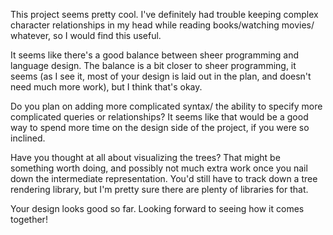 This project seems pretty cool.  I've definitely had trouble keeping complex character relationships in my head while reading books/watching movies/ whatever, so I would find this useful.

It seems like there's a good balance between sheer programming and language design.  The balance is a bit closer to sheer programming, it seems (as I see it, most of your design is laid out in the plan, and doesn't need much more work), but I think that's okay.

Do you plan on adding more complicated syntax/ the ability to specify more complicated queries or relationships? It seems like that would be a good way to spend more time on the design side of the project, if you were so inclined.

Have you thought at all about visualizing the trees?  That might be something worth doing, and possibly not much extra work once you nail down the intermediate representation.  You'd still have to track down a tree rendering library, but I'm pretty sure there are plenty of libraries for that.

Your design looks good so far.  Looking forward to seeing how it comes together!
